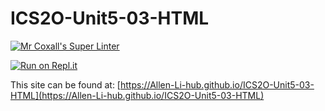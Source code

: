 # ICS2O-Unit5-03-HTML

[![Mr Coxall's Super Linter](https://github.com/Allen-Li-hub//ICS2O-Unit5-03-HTML/workflows/Mr%20Coxall's%20Super%20Linter/badge.svg)](https://github.com/Allen-Li-hub//ICS2O-Unit5-03-HTML/actions)

[![Run on Repl.it](https://repl.it/badge/github/Allen-Li-hub//ICS2O-Unit5-03-HTML)](https://repl.it/github/Allen-Li-hub//ICS2O-Unit5-03-HTML)

This site can be found at: [https://Allen-Li-hub.github.io/ICS2O-Unit5-03-HTML](https://Allen-Li-hub.github.io/ICS2O-Unit5-03-HTML)
